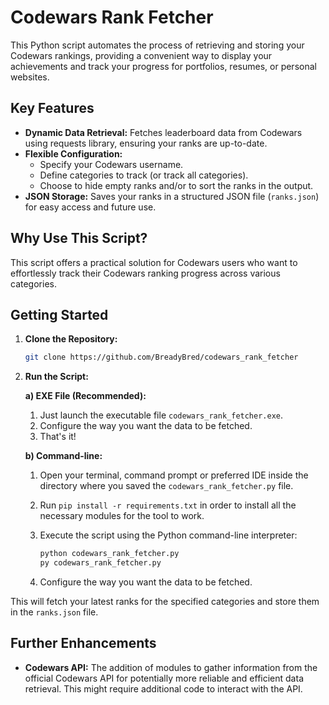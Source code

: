 # Codewars Rank Fetcher

This Python script automates the process of retrieving and storing your Codewars rankings, providing a convenient way to display your achievements and track your progress for portfolios, resumes, or personal websites.

## Key Features

*   **Dynamic Data Retrieval:** Fetches leaderboard data from Codewars using requests library, ensuring your ranks are up-to-date.
*   **Flexible Configuration:**
    *   Specify your Codewars username.
    *   Define categories to track (or track all categories).
    *   Choose to hide empty ranks and/or to sort the ranks in the output.
*   **JSON Storage:** Saves your ranks in a structured JSON file (`ranks.json`) for easy access and future use.

## Why Use This Script?

This script offers a practical solution for Codewars users who want to effortlessly track their Codewars ranking progress across various categories.

## Getting Started

1.  **Clone the Repository:**

    ```bash
    git clone https://github.com/BreadyBred/codewars_rank_fetcher
    ```

2.  **Run the Script:**

    **a) EXE File (Recommended):**
    1.  Just launch the executable file `codewars_rank_fetcher.exe`.
    2. Configure the way you want the data to be fetched.
    3. That's it!

    **b) Command-line:**
    1.  Open your terminal, command prompt or preferred IDE inside the directory where you saved the `codewars_rank_fetcher.py` file.
    2.  Run `pip install -r requirements.txt` in order to install all the necessary modules for the tool to work.
    3.  Execute the script using the Python command-line interpreter:

        ```bash
        python codewars_rank_fetcher.py
        py codewars_rank_fetcher.py
        ```
    4. Configure the way you want the data to be fetched.

This will fetch your latest ranks for the specified categories and store them in the `ranks.json` file.

## Further Enhancements

*   **Codewars API:** The addition of modules to gather information from the official Codewars API for potentially more reliable and efficient data retrieval. This might require additional code to interact with the API.
